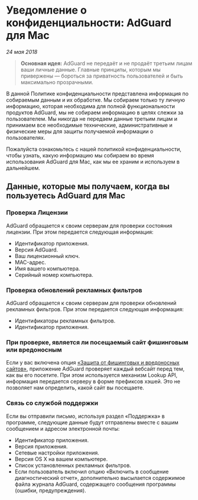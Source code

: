 # Уведомление о конфиденциальности: AdGuard для Mac
*24 мая 2018*
> **Основная идея:** AdGuard не передаёт и не продаёт третьим лицам ваши личные данные. Главные принципы, которым мы привержены — бороться за приватность пользователей и быть максимально прозрачными.

В данной Политике конфиденциальности представлена информация по собираемым данным и их обработке. Мы собираем только ту личную информацию, которая необходима для полной функциональности продуктов AdGuard, мы не собираем информацию в целях слежки за пользователем. Мы никогда не передаем данные третьим лицам и принимаем все необходимые технические, административные и физические меры для защиты получаемой информации о пользователях.

Пожалуйста ознакомьтесь с нашей политикой конфиденциальности, чтобы узнать, какую информацию мы собираем во время использования AdGuard для Mac, как мы ее храним и используем в дальнейшем.

## Данные, которые мы получаем, когда вы пользуетесь AdGuard для Mac

### Проверка Лицензии
AdGuard обращается к своим серверам для проверки состояния лицензии. При этом передается следующая информация:
* Идентификатор приложения.
* Версия AdGuard.
* Ваш лицензионный ключ.
* MAC-адрес.
* Имя вашего компьютера.
* Серийный номер компьютера.

### Проверка обновлений рекламных фильтров
AdGuard обращается к своим серверам для проверки обновлений рекламных фильтров. При этом передается следующая информация:
* Идентификаторы рекламных фильтров.
* Идентификатор приложения.

### При проверке, является ли посещаемый сайт фишинговым или вредоносным
Если у вас включена опция [«Защита от фишинговых и вредоносных сайтов»](https://kb.adguard.com/ru/general/how-malware-protection-works), приложение AdGuard проверяет каждый вебсайт перед тем, как вы его посетите. При этом используется механизм Lookup API, информация передается серверу в форме префиксов хэшей. Это не позволяет нам определить, какой сайт вы посещаете.

### Связь со службой поддержки
Если вы отправили письмо, используя раздел «Поддержка» в программе, следующие данные будут отправлены вместе с вашим сообщением и адресом электронной почты:
* Идентификатор приложения.
* Версия приложения.
* Сетевые настройки приложения.
* Версия OS X на вашем компьютере.
* Список установленных рекламных фильтров.
* Если пользователь включил опцию «Включить в сообщение диагностический отчет», дополнительно высылается содержимое файла журнала AdGuard, содержащего сообщения программы (ошибки, предупреждения).
